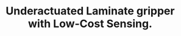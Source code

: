 ---
archived: x
description: This project explores the design and development of a robotic gripper
  using low cost materials. It uses a four-bar mechanism to grasp objects. The system
  is back driven until the finger makes contact with an object. The servo continues
  to drive over coming the force of a spring holding the gripper in a open position
  providing the method of under-actuation.   The laminate design allows for multiple
  materials to be used. This can be exploited to make the contact points more flexible
  for the inclusion of flex sensors. By using multiple low cost flex sensors the
  location, number, and amount of force being applied in the grip can be determined
  using beam theory as a model.
funding: Funding for this project was provided by FURI.
image: /assets/images/research/hand1.png
students: Drew Carlson
title: Underactuated Laminate gripper with Low-Cost Sensing.  
---